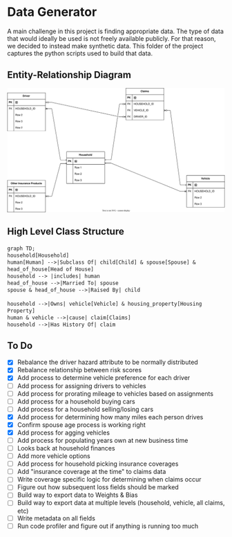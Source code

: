 # Data Generator

A main challenge in this project is finding appropriate data. The type of data that would ideally be used is not freely available publicly. For that reason, we decided to instead make synthetic data. This folder of the project captures the python scripts used to build that data.

## Entity-Relationship Diagram 

<img src="./ER Diagram for Data.svg">

## High Level Class Structure

```mermaid
graph TD;
household[Household]
human[Human] -->|Subclass Of| child[Child] & spouse[Spouse] & head_of_house[Head of House]
household --> |includes| human
head_of_house -->|Married To| spouse
spouse & head_of_house -->|Raised By| child

household -->|Owns| vehicle[Vehicle] & housing_property[Housing Property]
human & vehicle -->|cause| claim[Claims]
household -->|Has History Of| claim

```

## To Do  

- [x] Rebalance the driver hazard attribute to be normally distributed  
- [x] Rebalance relationship between risk scores
- [x] Add process to determine vehicle preference for each driver
- [ ] Add process for assigning drivers to vehicles
- [ ] Add process for prorating mileage to vehicles based on assignments
- [ ] Add process for a household buying cars  
- [ ] Add process for a household selling/losing cars  
- [x] Add process for determining how many miles each person drives  
- [x] Confirm spouse age process is working right
- [x] Add process for agging vehicles
- [ ] Add process for populating years own at new business time
- [ ] Looks back at household finances
- [ ] Add more vehicle options
- [ ] Add process for household picking insurance coverages  
- [ ] Add "insurance coverage at the time" to claims data  
- [ ] Write coverage specific logic for determining when claims occur  
- [ ] Figure out how subsequent loss fields should be marked
- [ ] Build way to export data to Weights & Bias  
- [ ] Build way to export data at multiple levels (household, vehicle, all claims, etc) 
- [ ] Write metadata on all fields  
- [ ] Run code profiler and figure out if anything is running too much
